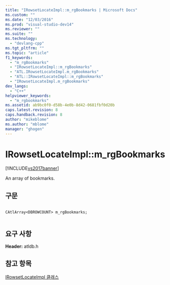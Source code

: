 ```yaml
---
title: "IRowsetLocateImpl::m_rgBookmarks | Microsoft Docs"
ms.custom: ""
ms.date: "12/03/2016"
ms.prod: "visual-studio-dev14"
ms.reviewer: ""
ms.suite: ""
ms.technology: 
  - "devlang-cpp"
ms.tgt_pltfrm: ""
ms.topic: "article"
f1_keywords: 
  - "m_rgBookmarks"
  - "IRowsetLocateImpl::m_rgBookmarks"
  - "ATL.IRowsetLocateImpl.m_rgBookmarks"
  - "ATL::IRowsetLocateImpl::m_rgBookmarks"
  - "IRowsetLocateImpl.m_rgBookmarks"
dev_langs: 
  - "C++"
helpviewer_keywords: 
  - "m_rgbookmarks"
ms.assetid: ab9bc0f0-d58b-4e0b-8d42-0681fbf0d20b
caps.latest.revision: 8
caps.handback.revision: 8
author: "mikeblome"
ms.author: "mblome"
manager: "ghogen"
---
```

# IRowsetLocateImpl::m_rgBookmarks
[!INCLUDE[vs2017banner](../../assembler/inline/includes/vs2017banner.md)]

An array of bookmarks.  
  
## 구문  
  
```  
  
CAtlArray<DBROWCOUNT> m_rgBookmarks;  
  
```  
  
## 요구 사항  
 **Header:** atldb.h  
  
## 참고 항목  
 [IRowsetLocateImpl 클래스](../../data/oledb/irowsetlocateimpl-class.md)
